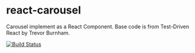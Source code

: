 # react-carousel
Carousel implement as a React Component.
Base code is from Test-Driven React by Trevor Burnham.

[![Build Status](
  https://travis-ci.org/alex-singer/react-carousel.svg?branch=master
)](https://travis-ci.org/alex-singer/react-carousel)
